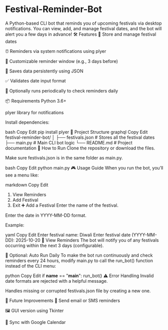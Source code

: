 # Festival-Reminder-Bot
A Python-based CLI bot that reminds you of upcoming festivals via desktop notifications. You can view, add, and manage festival dates, and the bot will alert you a few days in advance!
🛠️ Features
📅 Store and manage festival dates

⏰ Reminders via system notifications using plyer

🧠 Customizable reminder window (e.g., 3 days before)

💾 Saves data persistently using JSON

✅ Validates date input format

🔁 Optionally runs periodically to check reminders daily

📦 Requirements
Python 3.6+

plyer library for notifications

Install dependencies:

bash
Copy
Edit
pip install plyer
📂 Project Structure
graphql
Copy
Edit
festival-reminder-bot/
│
├── festivals.json        # Stores all the festival dates
├── main.py               # Main CLI bot logic
└── README.md             # Project documentation
🚀 How to Run
Clone the repository or download the files.

Make sure festivals.json is in the same folder as main.py.

bash
Copy
Edit
python main.py
🎮 Usage Guide
When you run the bot, you’ll see a menu like:

markdown
Copy
Edit
1. View Reminders
2. Add Festival
3. Exit
➕ Add a Festival
Enter the name of the festival.

Enter the date in YYYY-MM-DD format.

Example:

yaml
Copy
Edit
Enter festival name: Diwali
Enter festival date (YYYY-MM-DD): 2025-10-20
🔔 View Reminders
The bot will notify you of any festivals occurring within the next 3 days (configurable).

🔁 Optional: Auto Run Daily
To make the bot run continuously and check reminders every 24 hours, modify main.py to call the run_bot() function instead of the CLI menu:

python
Copy
Edit
if __name__ == "__main__":
    run_bot()
⚠️ Error Handling
Invalid date formats are rejected with a helpful message.

Handles missing or corrupted festivals.json file by creating a new one.

🌟 Future Improvements
📧 Send email or SMS reminders

🖼️ GUI version using Tkinter

📆 Sync with Google Calendar

